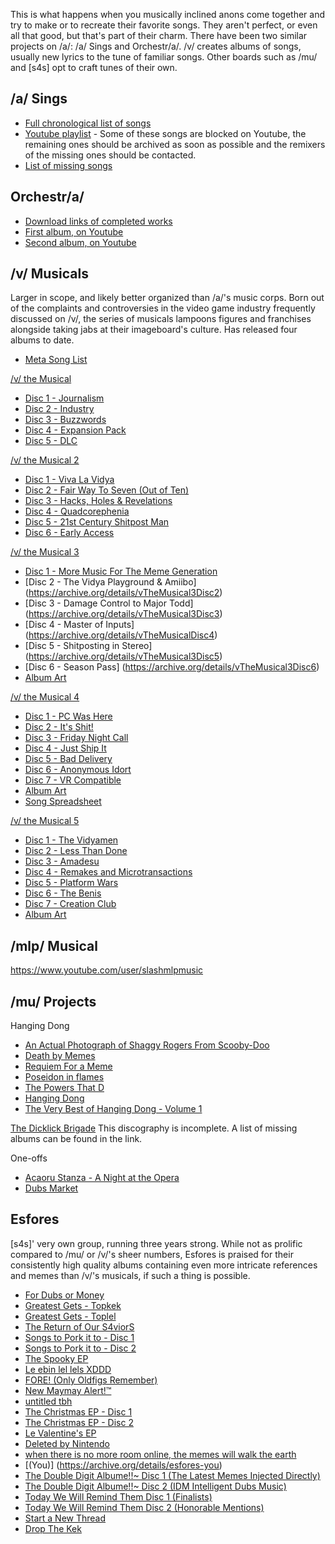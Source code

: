 This is what happens when you musically inclined anons come together and try to make or to recreate their favorite songs. They aren't perfect, or even all that good, but that's part of their charm. There have been two similar projects on /a/: /a/ Sings and Orchestr/a/. /v/ creates albums of songs, usually new lyrics to the tune of familiar songs. Other boards such as /mu/ and [s4s] opt to craft tunes of their own.

## /a/ Sings
* [Full chronological list of songs](https://docs.google.com/spreadsheets/d/18vFWtuh7gmwo5IwTg0wRBn1KIsfidsf9eCXGZcymbFU/edit#gid=0)
* [Youtube playlist](https://www.youtube.com/playlist?list=PLcBuIbmUXy1gF9seaYxkK116oNApr0VtA) - Some of these songs are blocked on Youtube, the remaining ones should be archived as soon as possible and the remixers of the missing ones should be contacted.
* [List of missing songs](http://pastebin.com/tqGWLRCY)

## Orchestr/a/
* [Download links of completed works](https://docs.google.com/document/d/1AzfIJRW8pSl4odYQ_X14oNqgG9qvrrn7M4Q6EsdL4Lg/edit)
* [First album, on Youtube](https://www.youtube.com/watch?v=Dq6yF7Kh4DY)
* [Second album, on Youtube](https://www.youtube.com/watch?v=ynux46-MhSY)

## /v/ Musicals
Larger in scope, and likely better organized than /a/'s music corps. Born out of the complaints and controversies in the video game industry frequently discussed on /v/, the series of musicals lampoons figures and franchises alongside taking jabs at their imageboard's culture. Has released four albums to date.
* [Meta Song List](https://docs.google.com/spreadsheets/d/1W2b2Rct6g6gZB74HolXL2_o_HvtUgBZyuZRDalzHJC0/edit?usp=sharing)

[/v/ the Musical](https://mega.nz/#!XwEmxabB!agEJrzEjG8NUtPPP3v2MyNtBPOp0LNi5-qMqa41uA5E)
* [Disc 1 - Journalism](https://archive.org/details/vTheMusicalDisc1)
* [Disc 2 - Industry](https://archive.org/details/vTheMusicalDisc2)
* [Disc 3 - Buzzwords](https://archive.org/details/vTheMusical1Disc3)
* [Disc 4 - Expansion Pack](https://archive.org/details/vTheMusicalDisc4_201512)
* [Disc 5 - DLC](https://archive.org/details/vTheMusicalDisc5)

[/v/ the Musical 2](https://mega.nz/#!mMp3iBYJ!mro6G0sdhM3sBAtbpLCypxlRStRvNmb2m9q-yddJQjY)
* [Disc 1 - Viva La Vidya](https://archive.org/details/vTheMusical2Disc1)
* [Disc 2 - Fair Way To Seven (Out of Ten)](https://archive.org/details/vTheMusical2Disc2)
* [Disc 3 - Hacks, Holes & Revelations](https://archive.org/details/vTheMusical2Disc3)
* [Disc 4 - Quadcorephenia](https://archive.org/details/vTheMusical2Disc4)
* [Disc 5 - 21st Century Shitpost Man](https://archive.org/details/vTheMusical2Disc5)
* [Disc 6 - Early Access](https://archive.org/details/vTheMusical2Disc6)

[/v/ the Musical 3](https://mega.nz/#!DRpAHZZI!Hq67tJ2kn0AjuieDyxPpG-ZhobcsUdcjeQCWfjjzm0Q)
* [Disc 1 - More Music For The Meme Generation](https://archive.org/details/vTheMusical3Disc1)
* [Disc 2 - The Vidya Playground & Amiibo] (https://archive.org/details/vTheMusical3Disc2)
* [Disc 3 - Damage Control to Major Todd] (https://archive.org/details/vTheMusical3Disc3)
* [Disc 4 - Master of Inputs] (https://archive.org/details/vTheMusicalDisc4)
* [Disc 5 - Shitposting in Stereo] (https://archive.org/details/vTheMusical3Disc5)
* [Disc 6 - Season Pass] (https://archive.org/details/vTheMusical3Disc6)
* [Album Art](https://archive.org/details/VTheMusical3Art)

[/v/ the Musical 4](https://mega.nz/#!DEoDFK7I!shvLa16KsIqZCBxMN2g9xJRSiFTkG69JnR_Rd9mthHU)
* [Disc 1 - PC Was Here](https://archive.org/details/VTheMusical4Disc1)
* [Disc 2 - It's Shit!](https://archive.org/details/VTheMusical4Disc2)
* [Disc 3 - Friday Night Call](https://archive.org/details/VTheMusical4Disc3)
* [Disc 4 - Just Ship It](https://archive.org/details/VTheMusical4Disc4)
* [Disc 5 - Bad Delivery](https://archive.org/details/VTheMusical4Disc5)
* [Disc 6 - Anonymous Idort](https://archive.org/details/VTheMusical4Disc6)
* [Disc 7 - VR Compatible](https://archive.org/details/VTheMusical4Disc7)
* [Album Art](https://drive.google.com/drive/folders/0B-I-CxtRO4_5WDUyR1BvOU9aeVU)
* [Song Spreadsheet](https://docs.google.com/spreadsheets/d/10c7KvjtiJX93A38pnBQ2BX5pZtx5pu4b8tPYr52HmyE/edit?usp=sharing)

[/v/ the Musical 5](https://mega.nz/#!208HxLaT!ADS4jb_EqjrXDPPNWIl6ZfPRTVIeDkzu0U0u9GtSSHE)
* [Disc 1 - The Vidyamen](https://archive.org/details/VTheMusical5Disc1)
* [Disc 2 - Less Than Done](https://archive.org/details/VTheMusical5Disc2)
* [Disc 3 - Amadesu](https://archive.org/details/VTheMusical5Disc3)
* [Disc 4 - Remakes and Microtransactions](https://archive.org/details/VTheMusical5Disc4)
* [Disc 5 - Platform Wars](https://archive.org/details/VTheMusical5Disc5)
* [Disc 6 - The Benis](https://archive.org/details/VTheMusical5Disc6)
* [Disc 7 - Creation Club](https://archive.org/details/VTheMusical5Disc7)
* [Album Art](https://archive.org/details/VTheMusical5Art)


## /mlp/ Musical
https://www.youtube.com/user/slashmlpmusic

## /mu/ Projects

Hanging Dong
* [An Actual Photograph of Shaggy Rogers From Scooby-Doo](https://archive.org/details/hd-actualshaggy)
* [Death by Memes](https://archive.org/details/hd-deathbymemes)
* [Requiem For a Meme](https://archive.org/details/hd-requiemforameme)
* [Poseidon in flames](https://archive.org/details/hd-posiedoninflames)
* [The Powers That D](https://archive.org/details/hd-thepowersthatd)
* [Hanging Dong](https://archive.org/details/hd-hangingdong)
* [The Very Best of Hanging Dong - Volume 1](https://archive.org/details/hd-bestof)

[The Dicklick Brigade](https://archive.org/details/4chan-mu-dlb)
This discography is incomplete. A list of missing albums can be found in the link.

One-offs
* [Acaoru Stanza - A Night at the Opera](https://archive.org/details/AcaoruStanzaANightAtTheOpera)
* [Dubs Market](https://archive.org/details/dubsmarket)

## Esfores
[s4s]' very own group, running three years strong. While not as prolific compared to /mu/ or /v/'s sheer numbers, Esfores is praised for their consistently high quality albums containing even more intricate references and memes than /v/'s musicals, if such a thing is possible.

* [For Dubs or Money](https://archive.org/details/esfores-fordubsormoney)
* [Greatest Gets - Topkek](https://archive.org/details/esfores-greatestgetsd1)
* [Greatest Gets - Toplel](https://archive.org/details/esfores-greatestgetsd2)
* [The Return of Our S4viorS](https://archive.org/details/esfores-thereturnofours4viors)
* [Songs to Pork it to - Disc 1](https://archive.org/details/esfores-songstoporkittod1)
* [Songs to Pork it to - Disc 2](https://archive.org/details/esfores-songstoporkittodisc2)
* [The Spooky EP](https://archive.org/details/esfores-thespookyep)
* [Le ebin lel lels XDDD](https://archive.org/details/esfores-leebinlellelsxddd)
* [FORE! (Only Oldfigs Remember)](https://archive.org/details/esfores-foreonlyoldfigsremember)
* [New Maymay Alert!™](https://archive.org/details/esfores-newmaymayalert)
* [untitled tbh](https://archive.org/details/esfores-untitledtbh)
* [The Christmas EP - Disc 1](https://archive.org/details/esfores-christmasepdisc1)
* [The Christmas EP - Disc 2](https://archive.org/details/esfores-christmasepdisc2)
* [Le Valentine's EP](https://archive.org/details/esfores-levalentinesep)
* [Deleted by Nintendo](https://archive.org/details/esfores-deletedbynintendo)
* [when there is no more room online, the memes will walk the earth](https://archive.org/details/esfores-nomoreroom)
* [(You)] (https://archive.org/details/esfores-you)
* [The Double Digit Albume!!~ Disc 1 (The Latest Memes Injected Directly)](https://archive.org/details/esfores-doubledigitd1)
* [The Double Digit Albume!!~ Disc 2 (IDM Intelligent Dubs Music)](https://archive.org/details/esfores-doubledigitd2)
* [Today We Will Remind Them Disc 1 (Finalists)](https://archive.org/details/esfores-todaywewillremindthemd1)
* [Today We Will Remind Them Disc 2 (Honorable Mentions)](https://archive.org/details/esfores-todaywewillremindthemd2)
* [Start a New Thread](https://archive.org/details/esfores-startanewthread)
* [Drop The Kek](https://archive.org/details/esfores-dropthekek)